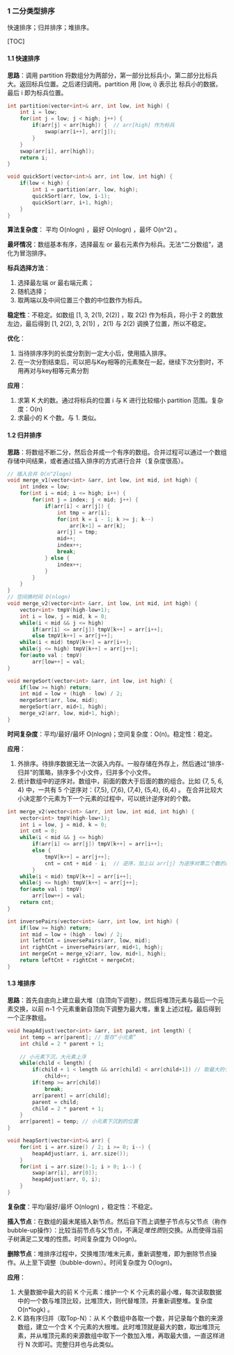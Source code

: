 ### 1 二分类型排序

快速排序；归并排序；堆排序。

[TOC]

#### 1.1 快速排序

**思路**：调用 partition 将数组分为两部分，第一部分比标兵小，第二部分比标兵大。返回标兵位置。之后递归调用。partition 用 [low, i) 表示比 标兵小的数据，最后 i 即为标兵位置。

```c++
int partition(vector<int>& arr, int low, int high) {
    int i = low;
    for(int j = low; j < high; j++) {
        if(arr[j] < arr[high]) {  // arr[high] 作为标兵
            swap(arr[i++], arr[j]);
        }
    }
    swap(arr[i], arr[high]);
    return i;
}

void quickSort(vector<int>& arr, int low, int high) {
    if(low < high) {
        int i = partition(arr, low, high);
        quickSort(arr, low, i-1);
        quickSort(arr, i+1, high);
    }
}
```

**算法复杂度**： 平均 O(nlogn) ，最好 O(nlogn) ，最坏 O(n^2) 。

**最坏情况**：数组基本有序，选择最左 or 最右元素作为标兵。无法“二分数组”，退化为冒泡排序。

**标兵选择方法**：

1. 选择最左端 or 最右端元素；
2. 随机选择；
3. 取两端以及中间位置三个数的中位数作为标兵。

**稳定性**：不稳定。如数组 [1, 3, 2(1), 2(2)] ，取 2(2) 作为标兵，将小于 2 的数放左边，最后得到 [1, 2(2), 3, 2(1)] ，2(1) 与 2(2) 调换了位置，所以不稳定。

**优化**：

1. 当待排序序列的长度分割到一定大小后，使用插入排序。
2. 在一次分割结束后，可以把与Key相等的元素聚在一起，继续下次分割时，不用再对与key相等元素分割

**应用**：

1. 求第 K 大的数。通过将标兵的位置 i 与 K 进行比较缩小 partition 范围。复杂度：O(n)
2. 求最小的 K 个数。与 1. 类似。

#### 1.2 归并排序

**思路**：将数组不断二分，然后合并成一个有序的数组。合并过程可以通过一个数组存储中间结果，或者通过插入排序的方式进行合并（复杂度很高）。

```c++
// 插入合并 O(n^2logn)
void merge_v1(vector<int> &arr, int low, int mid, int high) {
    int index = low;
    for(int i = mid; i <= high; i++) {
        for(int j = index; j < mid; j++) {
            if(arr[i] < arr[j]) {
                int tmp = arr[i];
                for(int k = i - 1; k >= j; k--)
                    arr[k+1] = arr[k];
                arr[j] = tmp;
                mid++;
                index++;
                break;
            } else {
                index++;
            }
        }
    }
}
// 空间换时间 O(nlogn)
void merge_v2(vector<int> &arr, int low, int mid, int high) {
    vector<int> tmpV(high-low+1);
    int i = low, j = mid, k = 0;
    while(i < mid && j <= high)
        if(arr[i] <= arr[j]) tmpV[k++] = arr[i++];
        else tmpV[k++] = arr[j++];
    while(i < mid) tmpV[k++] = arr[i++];
    while(j <= high) tmpV[k++] = arr[j++];
    for(auto val : tmpV)
        arr[low++] = val;
}

void mergeSort(vector<int> &arr, int low, int high) {
    if(low >= high) return;
    int mid = low + (high - low) / 2;
    mergeSort(arr, low, mid);
    mergeSort(arr, mid+1, high);
    merge_v2(arr, low, mid+1, high);
}
```

**时间复杂度**：平均/最好/最坏 O(nlogn)；空间复杂度：O(n)。稳定性：稳定。

**应用**：

1. 外排序。待排序数据无法一次装入内存。一般存储在外存上，然后通过“排序-归并”的策略，排序多个小文件，归并多个小文件。
2. 统计数组中的逆序对。数组中，前面的数大于后面的数的组合。比如 {7, 5, 6, 4} 中，一共有 5 个逆序对：{7,5}, {7,6}, {7,4}, {5,4}, {6,4} 。 在合并比较大小决定那个元素为下一个元素的过程中，可以统计逆序对的个数。

```c++
int merge_v2(vector<int> &arr, int low, int mid, int high) {
    vector<int> tmpV(high-low+1);
    int i = low, j = mid, k = 0;
    int cnt = 0;
    while(i < mid && j <= high)
        if(arr[i] <= arr[j]) tmpV[k++] = arr[i++];
        else {
        	tmpV[k++] = arr[j++];
        	cnt = cnt + mid - i;  // 逆序，加上以 arr[j] 为逆序对第二个数的逆序组合数
        }
    while(i < mid) tmpV[k++] = arr[i++];
    while(j <= high) tmpV[k++] = arr[j++];
    for(auto val : tmpV)
        arr[low++] = val;
    return cnt;
}

int inversePairs(vector<int> &arr, int low, int high) {
    if(low >= high) return;
    int mid = low + (high - low) / 2;
    int leftCnt = inversePairs(arr, low, mid);
    int rightCnt = inversePairs(arr, mid+1, high);
    int mergeCnt = merge_v2(arr, low, mid+1, high);
    return leftCnt + rightCnt + mergeCnt;
}
```

#### 1.3 堆排序

**思路**：首先自底向上建立最大堆（自顶向下调整），然后将堆顶元素与最后一个元素交换，以前 n-1 个元素重新自顶向下调整为最大堆，重复上述过程。最后得到一个正序数组。

```c++
void heapAdjust(vector<int> &arr, int parent, int length) {
    int temp = arr[parent]; // 暂存“小元素”
    int child = 2 * parent + 1; 
	
    // 小元素下沉，大元素上浮
    while(child < length) {
        if(child + 1 < length && arr[child] < arr[child+1]) // 取最大的子树进行比较
            child++;
        if(temp >= arr[child])
            break;
        arr[parent] = arr[child];
        parent = child;
        child = 2 * parent + 1;
    }
    arr[parent] = temp; // 小元素下沉到的位置
}

void heapSort(vector<int>& arr) {
    for(int i = arr.size() / 2; i >= 0; i--) { 
        heapAdjust(arr, i, arr.size());
    }
    for(int i = arr.size()-1; i > 0; i--) {
        swap(arr[i], arr[0]);
        heapAdjust(arr, 0, i); 
    }
}
```

**复杂度**：平均/最好/最坏 O(nlogn) ，稳定性：不稳定。

**插入节点**：在数组的最末尾插入新节点。然后自下而上调整子节点与父节点（称作bubble-up操作）：比较当前节点与父节点，不满足*堆性质*则交换。从而使得当前子树满足二叉堆的性质。时间复杂度为 O(logn)。 

**删除节点**：堆排序过程中，交换堆顶/堆末元素，重新调整堆，即为删除节点操作。从上至下调整（bubble-down）。时间复杂度为 O(logn)。 

**应用**：

1. 大量数据中最大的前 K 个元素：维护一个 K 个元素的最小堆，每次读取数据中的一个数与堆顶比较，比堆顶大，则代替堆顶，并重新调整堆。复杂度 O(n*logk) 。
2. K 路有序归并（取Top-N）：从 K 个数组中各取一个数，并记录每个数的来源数组，建立一个含 K 个元素的大根堆。此时堆顶就是最大的数，取出堆顶元素，并从堆顶元素的来源数组中取下一个数加入堆，再取最大值，一直这样进行 N 次即可。完整归并也与此类似。 